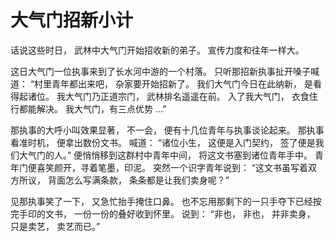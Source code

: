 #   大气门招新小计
话说这些时日，
武林中大气门开始招收新的弟子。
宣传力度和往年一样大。

这日大气门一位执事来到了长水河中游的一个村落。
只听那招新执事扯开嗓子喊道：
“村里青年都出来吧，
杂家要开始招新了。
我们大气门今日在此纳新，
是看得起诸位。
我大气门乃正道宗门，
武林排名遥遥在前。
入了我大气门，
衣食住行都能解决。
我大气门，有三点优势
...”

那执事的大呼小叫效果显著，
不一会，
便有十几位青年与执事谈论起来。
那执事看准时机，
便拿出数份文书。
喊道：
“诸位小生，
这便是入门契约，
签了便是我们大气门的人。”
便悄悄移到这群村中青年中间，
将这文书塞到诸位青年手中。
青年门便喜笑颜开，寻着笔墨，印泥。
突然一个识字青年说到：
“这文书虽写着双方所议，
背面怎么写满条款，
条条都是让我们卖身呢？”

见那执事笑了一下，
又急忙抬手掩住口鼻。
也不忘用那剩下的一只手夺下已经按完手印的文书，
一份一份的叠好收到怀里。
说到：
“非也，
非也，
并非卖身，
只是卖艺，
卖艺而已。”






